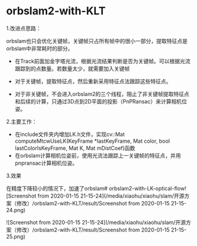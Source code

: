 # orbslam2-with-KLT

1.改进点思路：

orbslam也只会优化关键帧，关键帧只占所有帧中的很小一部分，提取特征点是orbslam中非常耗时的部分。

- 在Track前面加金字塔光流，根据光流结果判断是否为关键帧。可以根据光流跟踪到的点数量。若数量太少，就需要加入关键帧

- 对于关键帧，提取特征点，然后重新采用特征点法跟踪这些特征点。

- 对于非关键帧，不会进入orbslam2的三个线程，阻止了非关键帧提取特征点和后续的计算，只通过3D点到2D平面的投影（PnPRansac）来计算相机位姿。



2.主要工作：

- 在include文件夹内增加LK.h文件，实现cv::Mat computeMtcwUseLK(KeyFrame
  *lastKeyFrame, Mat color, bool lastColorIsKeyFrame, Mat K, Mat mDistCoef)函数
- 在orbslam计算相机位姿前，使用光流法跟踪上一关键帧的特征点，并用pnpransac计算相机位姿。

3.效果

在精度下降较小的情况下，加速了orbslam# orbslam2-with-LK-optical-flow![Screenshot from 2020-01-15 21-15-24](/media/xiaohu/xiaohu/slam/开源方案（修改）/orbslam2-with-KLT/result/Screenshot from 2020-01-15 21-15-24.png)







![Screenshot from 2020-01-15 21-15-24](/media/xiaohu/xiaohu/slam/开源方案（修改）/orbslam2-with-KLT/result/Screenshot from 2020-01-15 21-15-25.png)